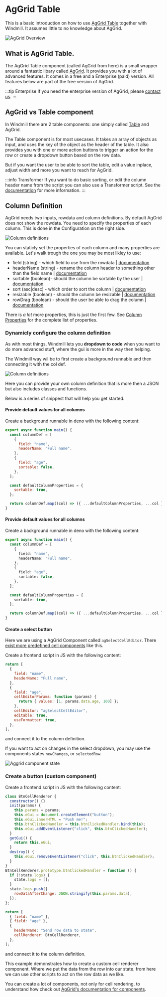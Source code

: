 # AgGrid Table

This is a basic introduction on how to use
[AgGrid Table](https://www.ag-grid.com/) together with Windmill. It assumes
little to no knowledge about AgGrid.

![AgGrid Overview](../../../../static/img/guide/aggrid_overview.png.webp)

## What is AgGrid Table.

The AgGrid Table component (called AgGrid from here) is a small wrapper around a
fantastic libary called [AgGrid](https://www.ag-grid.com/). It provides you with
a lot of advanced features. It comes in a free and a Enterprise (paid) version.
All features below are part of the free version of AgGrid.

:::tip Enterprise 
If you need the enterprise version of AgGrid, please
[contact us](../../6_getting_help/index.mdx). 
:::

## AgGrid vs Table component

In Windmill there are 2 table components: one simply called
[Table](../table/index.md)
and AgGrid.

The Table component is for most usecases. It takes an array of objects as
input, and uses the key of the object as the header of the table. It also
provides you with one or more action buttons to trigger an action for the row or
create a dropdown button based on the row data. 

But if you want the user to be able to sort the table, edit a value inplace, adjust width and more you want to reach for AgGrid.

:::info Transformer
If you want to do basic sorting, or edit the column header name from the script
you can also use a Transformer script. See the
[documentation](../../../apps/3_app-runnable-panel.mdx#transformer)
for more information. 
:::

## Column Definition

AgGrid needs two inputs, rowdata and column definitions. By default AgGrid does
not show the rowdata. You need to specify the properties of each column. This is
done in the Configuration on the right side.

![Column definitions](./../../../../static/img/guide/aggrid-column-definition-menu.png.webp)

You can staticly set the properties of each column and many properties are
available. Let's walk trough the one you may be most likley to use:

- field (string) - which field to use from the rowdata |
  [documentation](https://www.ag-grid.com/javascript-data-grid/column-properties/#reference-columns-field)
- headerName (string) - rename the column header to something other than the
  field name |
  [documentation](https://www.ag-grid.com/javascript-data-grid/column-properties/#reference-header-headerName)
- sortable (boolean)- should the column be sortable by the user |
  [documentation](https://www.ag-grid.com/javascript-data-grid/column-properties/#reference-sort-sortable)
- sort (asc|desc) - which order to sort the column |
  [documentation](https://www.ag-grid.com/javascript-data-grid/column-properties/#reference-sort-sort)
- resizable (boolean) - should the column be resizable |
  [documentation](https://www.ag-grid.com/javascript-data-grid/column-properties/#reference-width-resizable)
- rowDrag (boolean) - should the user be able to drag the column |
  [documentation](https://www.ag-grid.com/javascript-data-grid/column-properties/#reference-row%20dragging-rowDrag)

There is _a lot_ more properties, this is just the first few. See
[Column Properties](https://www.ag-grid.com/javascript-data-grid/column-properties/)
for the complete list of properties.

### Dynamicly configure the column definition

As with most things, Windmill lets you **dropdown to code** when you want to do
more advanced stuff, where the gui is more in the way then helping.

The Windmill way wil be to first create a background runnable and then
connecting it with the col def.

![Column definitions](./../../../../static/img/guide/coldef-connect.png.webp)

Here you can provide your own column definition that is more then a JSON but
also includes classes and functions.

Below is a series of snippest that will help you get started.

#### Provide default values for all columns

Create a background runnable in deno with the following content:

```js
export async function main() {
  const columnDef = [
    {
      field: "name",
      headerName: "Full name",
    },
    {
      field: "age",
      sortable: false,
    },
  ];

  const defaultColumnProperties = {
    sortable: true,
  };

  return columnDef.map((col) => ({ ...defaultColumnProperties, ...col }));
}
```

#### Provide default values for all columns

Create a background runnable in deno with the following content:

```ts
export async function main() {
  const columnDef = [
    {
      field: "name",
      headerName: "Full name",
    },
    {
      field: "age",
      sortable: false,
    },
  ];

  const defaultColumnProperties = {
    sortable: true,
  };

  return columnDef.map((col) => ({ ...defaultColumnProperties, ...col }));
}
```

#### Create a select button

Here we are using a AgGrid Component called `agSelectCellEditor`. There
[exist more predefined cell components](https://www.ag-grid.com/javascript-data-grid/provided-cell-editors/#select-cell-editor)
like this.

Create a frontend script in JS with the following content:

```js
return [
  {
    field: "name",
    headerName: "Full name",
  },
  {
    field: "age",
    cellEditorParams: function (params) {
      return { values: [1, params.data.age, 100] };
    },
    cellEditor: "agSelectCellEditor",
    editable: true,
    useFormatter: true,
  },
];
```

and connect it to the column definition.

If you want to act on changes in the select dropdown, you may use the components
states `newChanges`, or `selectedRow`.

![Aggrid component state](./../../../../static/img/guide/aggrid-state.png.webp)

### Create a button (custom component)

Create a frontend script in JS with the following content:

```js
class BtnCellRenderer {
  constructor() {}
  init(params) {
    this.params = params;
    this.eGui = document.createElement("button");
    this.eGui.innerHTML = "Push me!";
    this.btnClickedHandler = this.btnClickedHandler.bind(this);
    this.eGui.addEventListener("click", this.btnClickedHandler);
  }
  getGui() {
    return this.eGui;
  }
  destroy() {
    this.eGui.removeEventListener("click", this.btnClickedHandler);
  }
}
BtnCellRenderer.prototype.btnClickedHandler = function () {
  if (!state.logs) {
    state.logs = [];
  }
  state.logs.push({
    rowDataAfterChange: JSON.stringify(this.params.data),
  });
};

return [
  { field: "name" },
  { field: "age" },
  {
    headerName: "Send row data to state",
    cellRenderer: BtnCellRenderer,
  },
];
```

and connect it to the column definition.

This example demonstrates how to create a custom cell renderer component. Where
we put the data from the row into our state. from here we can use other scripts
to act on the row data as we like.

You can create a lot of components, not only for cell rendering, to understand
how check out
[AgGrid's documentation for components](https://www.ag-grid.com/javascript-data-grid/components/).
